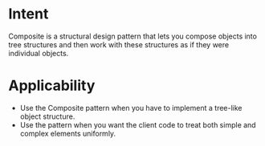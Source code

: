 # Intent

Composite is a structural design pattern that lets you compose objects into tree structures and then work with these
structures as if they were individual objects.

# Applicability

- Use the Composite pattern when you have to implement a tree-like object structure.
- Use the pattern when you want the client code to treat both simple and complex elements uniformly.
  
   
